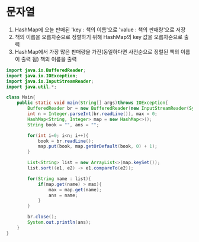 # 문자열
1. HashMap에 오늘 판매된 'key : 책의 이름'으로 'value : 책의 판매량'으로 저장
2. 책의 이름을 오름차순으로 정렬하기 위해 HashMap의 key 값을 오름차순으로 출력
3. HashMap에서 가장 많은 판매량을 가진(동일하다면 사전순으로 정렬된 책의 이름이 출력 됨) 책의 이름을 출력


```java
import java.io.BufferedReader;
import java.io.IOException;
import java.io.InputStreamReader;
import java.util.*;

class Main{
    public static void main(String[] args)throws IOException{
        BufferedReader br = new BufferedReader(new InputStreamReader(System.in));
        int n = Integer.parseInt(br.readLine()), max = 0;
        HashMap<String, Integer> map = new HashMap<>();
        String book = "", ans = "";

        for(int i=0; i<n; i++){
            book = br.readLine();
            map.put(book, map.getOrDefault(book, 0) + 1);
        }

        List<String> list = new ArrayList<>(map.keySet());
        list.sort((e1, e2) -> e1.compareTo(e2));

        for(String name : list){
            if(map.get(name) > max){
                max = map.get(name);
                ans = name;
            }
        }

        br.close();
        System.out.println(ans);
    }
}
```
